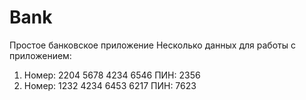 # Bank
Простое банковское приложение
Несколько данных для работы с приложением:
1) Номер: 2204 5678 4234 6546  ПИН: 2356
2) Номер: 1232 4234 6453 6217  ПИН: 7623
